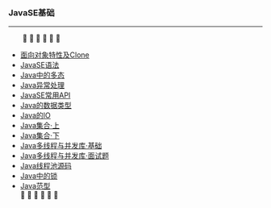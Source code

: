 ### JavaSE基础
---
&emsp;&emsp;:arrow_down_small: :arrow_down_small: :arrow_down_small: :arrow_down_small: :arrow_down_small: :arrow_down_small:
- [面向对象特性及Clone](https://github.com/Cynaith/Java-Daily-Interview/blob/master/JavaSE%E5%9F%BA%E7%A1%80/Java%E9%9D%A2%E5%90%91%E5%AF%B9%E8%B1%A1.md)
- [JavaSE语法](https://github.com/Cynaith/Java-Daily-Interview/blob/master/JavaSE%E5%9F%BA%E7%A1%80/JavaSE%E8%AF%AD%E6%B3%95.md)
- [Java中的多态](https://github.com/Cynaith/Java-Daily-Interview/blob/master/JavaSE%E5%9F%BA%E7%A1%80/Java%E4%B8%AD%E7%9A%84%E5%A4%9A%E6%80%81.md)
- [Java异常处理](https://github.com/Cynaith/Java-Daily-Interview/blob/master/JavaSE%E5%9F%BA%E7%A1%80/Java%E5%BC%82%E5%B8%B8%E5%A4%84%E7%90%86.md)
- [JavaSE常用API](https://github.com/Cynaith/Java-Daily-Interview/blob/master/JavaSE%E5%9F%BA%E7%A1%80/JavaSE%E5%B8%B8%E7%94%A8API.md)
- [Java的数据类型](https://github.com/Cynaith/Java-Daily-Interview/blob/master/JavaSE%E5%9F%BA%E7%A1%80/Java%E7%9A%84%E6%95%B0%E6%8D%AE%E7%B1%BB%E5%9E%8B.md)
- [Java的IO](https://github.com/Cynaith/Java-Daily-Interview/blob/master/JavaSE%E5%9F%BA%E7%A1%80/Java%E7%9A%84IO.md)
- [Java集合·上](https://github.com/Cynaith/Java-Daily-Interview/blob/master/JavaSE%E5%9F%BA%E7%A1%80/Java%E9%9B%86%E5%90%88%C2%B7%E4%B8%8A.md)
- [Java集合·下](https://github.com/Cynaith/Java-Daily-Interview/blob/master/JavaSE%E5%9F%BA%E7%A1%80/Java%E9%9B%86%E5%90%88%C2%B7%E4%B8%AD.md)
- [Java多线程与并发库·基础](https://github.com/Cynaith/Java-Daily-Interview/blob/master/JavaSE%E5%9F%BA%E7%A1%80/Java%E5%A4%9A%E7%BA%BF%E7%A8%8B%E4%B8%8E%E5%B9%B6%E5%8F%91%E5%BA%93%C2%B7%E5%9F%BA%E7%A1%80.md)
- [Java多线程与并发库·面试题](https://github.com/Cynaith/Java-Daily-Interview/blob/master/JavaSE%E5%9F%BA%E7%A1%80/Java%E5%A4%9A%E7%BA%BF%E7%A8%8B%E4%B8%8E%E5%B9%B6%E5%8F%91%E5%BA%93%C2%B7%E9%9D%A2%E8%AF%95%E9%A2%98.md)
- [Java线程池源码](https://github.com/Cynaith/Java-Daily-Interview/blob/master/JavaSE%E5%9F%BA%E7%A1%80/%E7%BA%BF%E7%A8%8B%E6%B1%A0%E6%BA%90%E7%A0%81.md)
- [Java中的锁](https://github.com/Cynaith/Java-Daily-Interview/blob/master/JavaSE%E5%9F%BA%E7%A1%80/Java%E4%B8%AD%E7%9A%84%E9%94%81.md)
- [Java范型]()
<br/>:arrow_up_small: :arrow_up_small: :arrow_up_small: :arrow_up_small: :arrow_up_small: :arrow_up_small:

